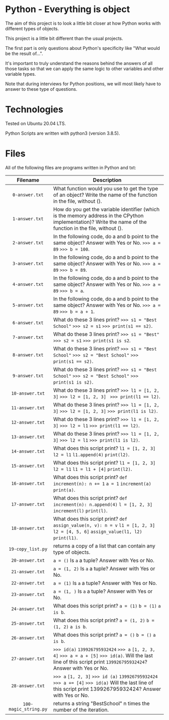 # Python - Everything is object

The aim of this project is to look a little bit closer at how Python works with different types of objects.

This project is a little bit different than the usual projects.

The first part is only questions about Python's specificity like "What would be the result of…".

It's important to truly understand the reasons behind the answers of all those tasks so that we can apply the same logic to other variables and other variable types.

Note that during interviews for Python positions, we will most likely have to answer to these type of questions.

# Technologies

Tested on Ubuntu 20.04 LTS.

Python Scripts are written with python3 (version 3.8.5).

# Files

All of the following files are programs written in Python and txt:

| Filename         | Description
|:----------------:| -------------------------------------------------------------------------------------------------------------- 
| `0-answer.txt`   | What function would you use to get the type of an object? Write the name of the function in the file, without ().
| `1-answer.txt`   | How do you get the variable identifier (which is the memory address in the CPython implementation)? Write the name of the function in the file, without ().
| `2-answer.txt`   | In the following code, do a and b point to the same object? Answer with Yes or No. `>>> a = 89` `>>> b = 100`.
| `3-answer.txt`   | In the following code, do a and b point to the same object? Answer with Yes or No. `>>> a = 89` `>>> b = 89`.
| `4-answer.txt`   | In the following code, do a and b point to the same object? Answer with Yes or No. `>>> a = 89` `>>> b = a`.
| `5-answer.txt`   | In the following code, do a and b point to the same object? Answer with Yes or No. `>>> a = 89` `>>> b = a + 1`.
| `6-answer.txt`   | What do these 3 lines print? `>>> s1 = "Best School"` `>>> s2 = s1` `>>> print(s1 == s2)`.
| `7-answer.txt`   | What do these 3 lines print? `>>> s1 = "Best"` `>>> s2 = s1` `>>> print(s1 is s2`.
| `8-answer.txt`   | What do these 3 lines print? `>>> s1 = "Best School"` `>>> s2 = "Best School"` `>>> print(s1 == s2)`.
| `9-answer.txt`   | What do these 3 lines print? `>>> s1 = "Best School"` `>>> s2 = "Best School"` `>>> print(s1 is s2)`.
| `10-answer.txt`  | What do these 3 lines print? `>>> l1 = [1, 2, 3]` `>>> l2 = [1, 2, 3] ` `>>> print(l1 == l2)`.
| `11-answer.txt`  | What do these 3 lines print? `>>> l1 = [1, 2, 3]` `>>> l2 = [1, 2, 3]` `>>> print(l1 is l2)`.
| `12-answer.txt`  | What do these 3 lines print? `>>> l1 = [1, 2, 3]` `>>> l2 = l1` `>>> print(l1 == l2)`.
| `13-answer.txt`  | What do these 3 lines print? `>>> l1 = [1, 2, 3]` `>>> l2 = l1` `>>> print(l1 is l2)`.
| `14-answer.txt`  | What does this script print? `l1 = [1, 2, 3]` `l2 = l1` `l1.append(4)` `print(l2)`.
| `15-answer.txt`  | What does this script print? `l1 = [1, 2, 3]` `l2 = l1` `l1 = l1 + [4]` `print(l2)`.
| `16-answer.txt`  | What does this script print? `def increment(n): n += 1` `a = 1` `increment(a)` `print(a)`.
| `17-answer.txt`  | What does this script print? `def increment(n): n.append(4)` `l = [1, 2, 3]` `increment(l)` `print(l)`.
| `18-answer.txt`  | What does this script print? `def assign_value(n, v): n = v` `l1 = [1, 2, 3]` `l2 = [4, 5, 6]` `assign_value(l1, l2)` `print(l1)`.
| `19-copy_list.py` | returns a copy of a list that can contain any type of objects.
| `20-answer.txt`   | `a = ()` Is `a` a tuple? Answer with Yes or No.
| `21-answer.txt`   | `a = (1, 2)` Is `a` a tuple? Answer with Yes or No.
| `22-answer.txt`   | `a = (1)` Is `a` a tuple? Answer with Yes or No.
| `23-answer.txt`   | `a = (1, )` Is `a` a tuple? Answer with Yes or No.
| `24-answer.txt`   | What does this script print? `a = (1)` `b = (1)` `a is b`.
| `25-answer.txt`   | What does this script print? `a = (1, 2)` `b = (1, 2)` `a is b`.
| `26-answer.txt`   | What does this script print? `a = ()` `b = ()` `a is b`.
| `27-answer.txt`   | `>>> id(a)` `139926795932424` `>>> a` `[1, 2, 3, 4]` `>>> a = a + [5]` `>>> id(a)`. Will the last line of this script print `139926795932424`? Answer with Yes or No.
| `28-answer.txt`   | `>>> a` `[1, 2, 3]` `>>> id (a)` `139926795932424` `>>> a += [4]` `>>> id(a)` Will the last line of this script print 139926795932424? Answer with Yes or No.
| `100-magic_string.py` | returns a string "BestSchool" n times the number of the iteration.
